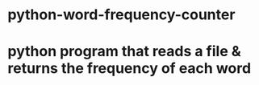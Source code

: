 # python-word-frequency-counter
# python program that reads a file & returns the frequency of each word 
